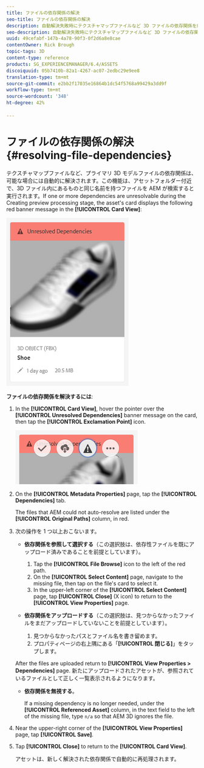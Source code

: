 ```yaml
---
title: ファイルの依存関係の解決
seo-title: ファイルの依存関係の解決
description: 自動解決失敗時にテクスチャマップファイルなど 3D ファイルの依存関係を解決する方法
seo-description: 自動解決失敗時にテクスチャマップファイルなど 3D ファイルの依存関係を解決する方法
uuid: 49cefabf-147b-4a78-90f3-0f2d6a8e8cae
contentOwner: Rick Brough
topic-tags: 3D
content-type: reference
products: SG_EXPERIENCEMANAGER/6.4/ASSETS
discoiquuid: 05b7410b-82a1-4267-ac07-2edbc29e9ee8
translation-type: tm+mt
source-git-commit: e2bb2f17035e16864b1dc54f5768a99429a3dd9f
workflow-type: tm+mt
source-wordcount: '348'
ht-degree: 42%

---
```



# ファイルの依存関係の解決 {#resolving-file-dependencies}

テクスチャマップファイルなど、プライマリ 3D モデルファイルの依存関係は、可能な場合には自動的に解決されます。この機能は、アセットフォルダー付近で、3D ファイル内にあるものと同じ名前を持つファイルを AEM が検索すると実行されます。If one or more dependencies are unresolvable during the Creating preview processing stage, the asset&#39;s card displays the following red banner message in the **[!UICONTROL Card View]**:

![chlimage_1-124](assets/chlimage_1-124.png)

**ファイルの依存関係を解決するには**:

1. In the **[!UICONTROL Card View]**, hover the pointer over the **[!UICONTROL Unresolved Dependencies]** banner message on the card, then tap the **[!UICONTROL Exclamation Point]** icon.

   ![chlimage_1-125](assets/chlimage_1-125.png)

1. On the **[!UICONTROL Metadata Properties]** page, tap the **[!UICONTROL Dependencies]** tab.

   The files that AEM could not auto-resolve are listed under the **[!UICONTROL Original Paths]** column, in red.

1. 次の操作を 1 つ以上おこないます。

   * **依存関係を参照して選択する**（この選択肢は、依存性ファイルを既にアップロード済みであることを前提としています）。

      1. Tap the **[!UICONTROL File Browse]** icon to the left of the red path.
      1. On the **[!UICONTROL Select Content]** page, navigate to the missing file, then tap on the file&#39;s card to select it.
      1. In the upper-left corner of the **[!UICONTROL Select Content]** page, tap **[!UICONTROL Close]** (X icon) to return to the **[!UICONTROL View Properties]** page.
   * **依存関係をアップロードする**（この選択肢は、見つからなかったファイルをまだアップロードしていないことを前提としています）。

      1. 見つからなかったパスとファイル名を書き留めます。
      1. プロパティページの右上隅にある「**[!UICONTROL 閉じる]**」をタップします。

   After the files are uploaded return to **[!UICONTROL View Properties > Dependencies]** page. 新たにアップロードされたアセットが、参照されているファイルとして正しく一覧表示されるようになります。

   * **依存関係を無視する**。

      If a missing dependency is no longer needed, under the **[!UICONTROL Referenced Asset]** column, in the text field to the left of the missing file, type `n/a` so that AEM 3D ignores the file.



1. Near the upper-right corner of the **[!UICONTROL View Properties]** page, tap **[!UICONTROL Save]**.
1. Tap **[!UICONTROL Close]** to return to the **[!UICONTROL Card View]**.

   アセットは、新しく解決された依存関係で自動的に再処理されます。

